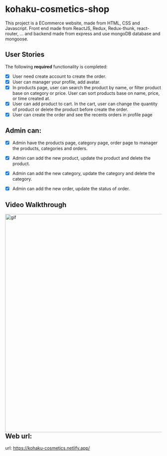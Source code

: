 # kohaku-cosmetics-shop

This project is a ECommerce website, made from HTML, CSS and Javascript. Front end made from ReactJS, Redux, Redux-thunk, react-router, ... and backend made from express and use mongoDB database and mongoose.

## User Stories
The following **required** functionality is completed:
- [X] User need create account to create the order.
- [X] User can manager your profile, add avatar.
- [X] In products page, user can search the product by name, or filter product base on category or price. User can sort products base on name, price, or time created at.
- [X] User can add product to cart. In the cart, user can change the quantity of product or delete the product before create the order.
- [X] User can create the order and see the recents orders in profile page

## Admin can:
- [X] Admin have the products page, category page, order page to manager the products, categories and orders. 
- [X] Admin can add the new product, update the product and delete the product.
- [X] Admin can add the new category, update the category and delete the category.
- [X] Admin can add the new order, update the status of order.


## Video Walkthrough
<p> <img align="left" src="https://github.com/nhatkhoa112/kohaku-cosmetics-shop/blob/master/kohaku.gif" alt="gif" width="700" right="450" /> </p>

<br/>
<br/>
<br/>
<br/>
<br/>
<br/>
<br/>
<br/>
<br/>
<br/>
<br/>


## Web url: 

url: https://kohaku-cosmetics.netlify.app/
